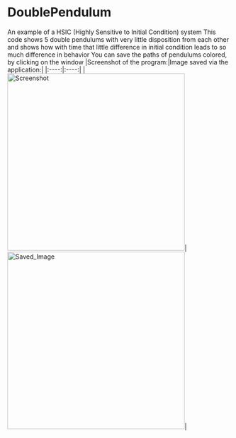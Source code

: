 # DoublePendulum
An example of a HSIC (Highly Sensitive to Initial Condition) system
This code shows 5 double pendulums with very little disposition from each other and shows how with time that little difference in initial condition leads to so much difference in behavior
You can save the paths of pendulums colored, by clicking on the window
|Screenshot of the program:|Image saved via the application:|
|:----:|:----:|
|<img alt="Screenshot" src="https://github.com/user-attachments/assets/e8ece873-3047-4a6a-ba4a-a1a13f85331e" width="400">|<img alt="Saved_Image" src="https://github.com/user-attachments/assets/dab9a47e-abeb-457b-9c4e-3a83bf987b26" height="400">|
